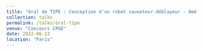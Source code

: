 ```yaml
---
title: "Oral de TIPE : Conception d'un robot sauveteur-déblayeur - Amélioration des méthodes de recherche et de secours de victimes dans un environnement accidenté"
collection: talks
permalink: /talks/oral-tipe
venue: "Concours CPGE"
date: 2022-06-23
location: "Paris"
---
```

